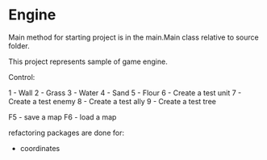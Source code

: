 # Engine
Main method for starting project is in the main.Main class relative to source folder.

This project represents sample of game engine.

Control:

1 - Wall
2 - Grass
3 - Water
4 - Sand
5 - Flour
6 - Create a test unit
7 - Create a test enemy
8 - Create a test ally
9 - Create a test tree

F5 - save a map
F6 - load a map


refactoring packages are done for:
- coordinates